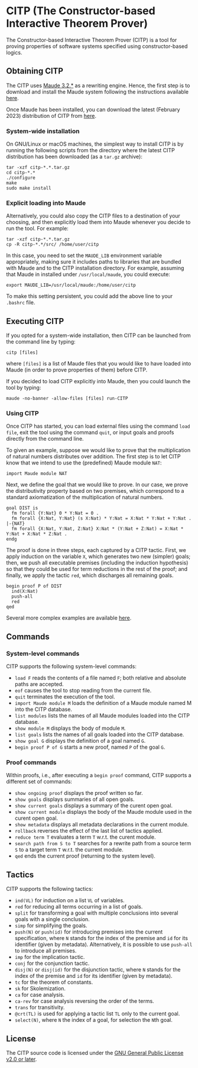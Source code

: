 # CITP (The Constructor-based Interactive Theorem Prover)

The Constructor-based Interactive Theorem Prover (CITP) is a
tool for proving properties of software systems specified using
constructor-based logics.

## Obtaining CITP

The CITP uses [Maude 3.2.*](http://maude.cs.illinois.edu/w/index.php?title=The_Maude_System)
as a rewriting engine. Hence, the first step is to download and
install the Maude system following the instructions available
[here](http://maude.cs.illinois.edu/w/index.php?title=Maude_download_and_installation).

Once Maude has been installed, you can download the latest (February 2023) distribution
of CITP from [here](https://github.com/ittutu/CITP/blob/master/Tool/dist/citp-23.02.tar.gz).

### System-wide installation

On GNU/Linux or macOS machines, the simplest way to install CITP is by
running the following scripts from the directory where the latest CITP
distribution has been downloaded (as a `tar.gz` archive):

```shell
tar -xzf citp-*.*.tar.gz
cd citp-*.*
./configure
make
sudo make install
```

### Explicit loading into Maude

Alternatively, you could also copy the CITP files to a destination of
your choosing, and then explicitly load them into Maude whenever you
decide to run the tool. For example:

```shell
tar -xzf citp-*.*.tar.gz
cp -R citp-*.*/src/ /home/user/citp
```

In this case, you need to set the `MAUDE_LIB` environment variable
appropriately, making sure it includes paths to libraries that are
bundled with Maude and to the CITP installation directory.  For
example, assuming that Maude in installed under `/usr/local/maude`,
you could execute:

```shell
export MAUDE_LIB=/usr/local/maude:/home/user/citp
```

To make this setting persistent, you could add the above line to your
`.bashrc` file.

## Executing CITP

If you opted for a system-wide installation, then CITP can be launched
from the command line by typing:

```shell
citp [files]
```

where `[files]` is a list of Maude files that you would like to have
loaded into Maude (in order to prove properties of them) before CITP.

If you decided to load CITP explicitly into Maude, then you could
launch the tool by typing:

```shell
maude -no-banner -allow-files [files] run-CITP
```

### Using CITP

Once CITP has started, you can load external files using the command
`load file`, exit the tool using the command `quit`, or input goals
and proofs directly from the command line.

To given an example, suppose we would like to prove that the
multiplication of natural numbers distributes over addition.
The first step is to let CITP know that we intend to use the
(predefined) Maude module `NAT`:

```
import Maude module NAT
```

Next, we define the goal that we would like to prove. In our case,
we prove the distributivity property based on two premises, which
correspond to a standard axiomatization of the multiplication of
natural numbers.

```
goal DIST is
  fm forall {Y:Nat} 0 * Y:Nat = 0 .
  fm forall {X:Nat, Y:Nat} (s X:Nat) * Y:Nat = X:Nat * Y:Nat + Y:Nat .
|-{NAT}
  fm forall {X:Nat, Y:Nat, Z:Nat} X:Nat * (Y:Nat + Z:Nat) = X:Nat * Y:Nat + X:Nat * Z:Nat .
endg
```

The proof is done in three steps, each captured by a CITP tactic.
First, we apply induction on the variable `X`, which generates two new
(simpler) goals; then, we push all executable premises (including the
induction hypothesis) so that they could be used for term reductions
in the rest of the proof; and finally, we apply the tactic `red`,
which discharges all remaining goals.

```
begin proof P of DIST
  ind(X:Nat)
  push-all
  red
qed
```

Several more complex examples are available [here](https://github.com/ittutu/CITP/tree/master/Examples).

## Commands

### System-level commands

CITP supports the following system-level commands:
- `load F` reads the contents of a file named `F`; both relative and absolute paths are accepted.
- `eof` causes the tool to stop reading from the current file.
- `quit` terminates the execution of the tool.
- `import Maude module M` loads the definition of a Maude module named M into the CITP database.
- `list modules` lists the names of all Maude modules loaded into the CITP  database.
- `show module M` displays the body of module `M`.
- `list goals` lists the names of all goals loaded into the CITP database.
- `show goal G` displays the definition of a goal named `G`.
- `begin proof P of G` starts a new proof, named `P` of the goal `G`.

### Proof commands

Within proofs, i.e., after executing a `begin proof` command, CITP supports a different set of commands:
- `show ongoing proof` displays the proof written so far.
- `show goals` displays summaries of all open goals.
- `show current goals` displays a summary of the curent open goal.
- `show current module` displays the body of the Maude module used in the curent open goal.
- `show metadata` displays all metadata declarations in the current module.
- `rollback` reverses the effect of the last list of tactics applied.
- `reduce term T` evaluates a term `T` w.r.t. the curent module.
- `search path from S to T` searches for a rewrite path from a source term `S` to a target term `T` w.r.t. the current module.
- `qed` ends the current proof (returning to the system level).

## Tactics

CITP supports the following tactics:
- `ind(VL)` for induction on a list `VL` of variables.
- `red` for reducing all terms occurring in a list of goals.
- `split` for transforming a goal with multiple conclusions into several goals with a single conclusion.
- `simp` for simplifying the goals.
- `push(N)` or `push(id)` for introducing premises into the current specification, where `N` stands for the index of the premise and `id` for its identifier (given by metadata). Alternatively, it is possible to use `push-all` to introduce all premises.
- `imp` for the implication tactic.
- `conj` for the conjunction tactic.
- `disj(N)` or `disj(id)` for the disjunction tactic, where `N` stands for the index of the premise and `id` for its identifier (given by metadata).
- `tc` for the theorem of constants.
- `sk` for Skolemization.
- `ca` for case analysis.
- `ca-rev` for case analysis reversing the order of the terms.
- `trans` for transitivity.
- `@crt(TL)` is used for applying a tactic list `TL` only to the current goal.
- `select(N)`, where `N` the index of a goal, for selection the `N`th goal.

## License

The CITP source code is licensed under the [GNU General Public License v2.0 or later](https://www.gnu.org/licenses/old-licenses/lgpl-2.0.html).
